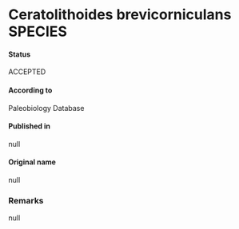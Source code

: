 Ceratolithoides brevicorniculans SPECIES
=======

#### Status
ACCEPTED

#### According to
Paleobiology Database

#### Published in
null

#### Original name
null

### Remarks
null